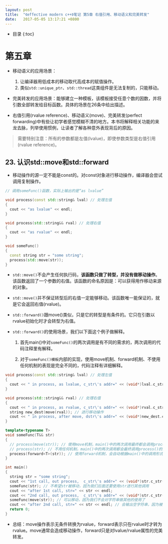 ```yaml
---
layout: post
title:  "《effective modern c++》笔记 第5章 右值引用、移动语义和完美转发"
date:   2017-05-05 13:17:21 +0800
---
```


* 目录
{:toc}

# 第五章

* 移动语义的应用场景：

  1. 让编译器用低成本的移动取代高成本的赋值操作。
  2. 类似`std::unique_ptr`、`std::thread`这类组件是无法复制的，只能移动。

* 完美转发的应用场景：能够建立一种模板，该模板接受任意个数的因数，并将引数全部转发给目标函数。具体的场景在26条中给出描述。

* 右值引用(rvalue reference)、移动语义(move)、完美转发(perfect forwarding)中有些让初学者感觉模糊不清的地方。本书将解释相关功能的来龙去脉，列举使用惯例，让读者了解各种意外表现背后的原因。

> 需要特别注意：所有的参数都是左值(lvalue)，即使参数类型是右值引用(rvalue reference)。

## 23. 认识std::move和std::forward

* 移动操作的源一定不能是const的。对const对象进行移动操作，编译器会尝试调用复制操作。

```c++
// 调用someFunc()函数，实际上输出的是“as lvalue”

void process(const std::string& lval) // 处理左值
{
  cout << "as lvalue" << endl;
}

void process(std::string&& rval) // 处理右值
{
  cout << "as rvalue" << endl;
}

void someFunc()
{
  const string str = "some string";
  process(std::move(str));
}
```

* `std::move()`不会产生任何执行码，**该函数只做了转型，并没有做移动操作**。该函数返回了一个参数的右值。该函数的命名原因是：可以获得用作移动来源的对象。

* `std::move()`并不保证转型后的右值一定能够移动。该函数唯一能保证的，就是它会返回右值(rvalue)。

* `std::forward()`跟move()类似，只是它的转型是有条件的。它只在引数以rvalue初始化时才会转型为右值。

* `std::forward()`的使用场景，我们以下面这个例子做解释。

  1. 首先main()中对`someFunc()`的两次调用是有不同的需求的，两次调用的代码注释里有解释。

  2. 对于`someFunc()模板`内部的实现，使用move机制、forward机制、不使用任何机制的表现是完全不同的，代码注释有详细解释。

```c++
void process(const std::string& lval) // 处理左值
{
  cout << " in process, as lvalue, c_str\'s addr=" << (void*)lval.c_str() << endl;
}

void process(std::string&& rval) // 处理右值
{
  cout << " in process, as rvalue, c_str\'s addr=" << (void*)rval.c_str() << endl;
  string new_dest(move(rval)); // 进行移动操作
  cout << " in process, after move, dstr\'s addr=" << (void*)new_dest.c_str() << endl;
}

template<typename T>
void someFunc(T&& str)
{
  // process(move(str)); // 使用move机制，main()中的两次调用最终都会调用process()的处理右值的版本
  // process(str); // 不用任何机制，main()中的两次调用都会最终调用process()的处理左值的版本（str的类型是string&，推导规则在第1节有详细说明）
  process(forward<T>(str)); // 使用forward机制，会自动根据main()中的调用形式，转发给不同的process()版本
}

int main()
{
  string str = "some string";
  cout << "1st call, out process,  c_str\'s addr=" << (void*)str.c_str() << endl;
  someFunc(str); // 不希望str被移动，因为我们后面还要使用str进行其他调用
  cout << "after 1st call, str=" << str << endl;
  cout << "2nd call, out process,  c_str\'s addr=" << (void*)str.c_str() << endl;
  someFunc(move(str)); // 可以移动，因为我们不会对字符串做其他的使用了
  cout << "after 2nd call, str=" << str << endl; // 会输出空字符串，因为被移动了
  return 0;
}
```

* 总结：move操作表示无条件转换为rvalue，forward表示只在rvalue时才转为rvalue。move通常会造成移动操作，forward只是对lvalue/rvalue属性的完美转发。
